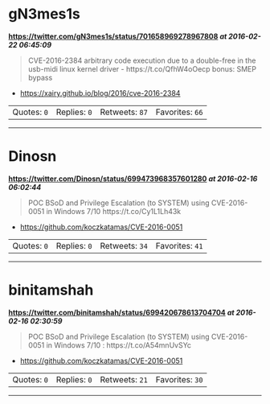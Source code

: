 # gN3mes1s
**https://twitter.com/gN3mes1s/status/701658969278967808 _at 2016-02-22 06:45:09_**
<blockquote>
CVE-2016-2384 arbitrary code execution due to a double-free in the usb-midi linux kernel driver - https://t.co/QfhW4oOecp bonus: SMEP bypass
</blockquote>

* https://xairy.github.io/blog/2016/cve-2016-2384

<table><tr>
<td>Quotes: <code>0</code></td>
<td>Replies: <code>0</code></td>
<td>Retweets: <code>87</code></td>
<td>Favorites: <code>66</code></td>
</tr></table>

---

# Dinosn
**https://twitter.com/Dinosn/status/699473968357601280 _at 2016-02-16 06:02:44_**
<blockquote>
POC BSoD and Privilege Escalation (to SYSTEM) using CVE-2016-0051 in Windows 7/10 https://t.co/Cy1L1Lh43k
</blockquote>

* https://github.com/koczkatamas/CVE-2016-0051

<table><tr>
<td>Quotes: <code>0</code></td>
<td>Replies: <code>0</code></td>
<td>Retweets: <code>34</code></td>
<td>Favorites: <code>41</code></td>
</tr></table>

---

# binitamshah
**https://twitter.com/binitamshah/status/699420678613704704 _at 2016-02-16 02:30:59_**
<blockquote>
POC BSoD and Privilege Escalation (to SYSTEM) using CVE-2016-0051 in Windows 7/10 : https://t.co/A54mnUvSYc
</blockquote>

* https://github.com/koczkatamas/CVE-2016-0051

<table><tr>
<td>Quotes: <code>0</code></td>
<td>Replies: <code>0</code></td>
<td>Retweets: <code>21</code></td>
<td>Favorites: <code>30</code></td>
</tr></table>

---

